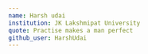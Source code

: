 ```yaml
---
name: Harsh udai
institution: JK Lakshmipat University
quote: Practise makes a man perfect
github_user: HarshUdai
---
```

